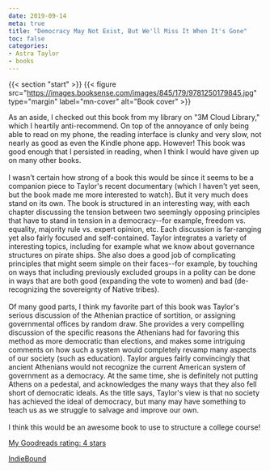 ```yaml
---
date: 2019-09-14
meta: true
title: "Democracy May Not Exist, But We'll Miss It When It's Gone"
toc: false
categories:
- Astra Taylor
- books
---
```


{{< section "start" >}}
{{< figure src="https://images.booksense.com/images/845/179/9781250179845.jpg" type="margin" label="mn-cover" alt="Book cover" >}}

As an aside, I checked out this book from my library on "3M Cloud Library," which I heartily anti-recommend. On top of the annoyance of only being able to read on my phone, the reading interface is clunky and very slow, not nearly as good as even the Kindle phone app. However! This book was good enough that I persisted in reading, when I think I would have given up on many other books.<br /><br />I wasn't certain how strong of a book this would be since it seems to be a companion piece to Taylor's recent documentary (which I haven't yet seen, but the book made me more interested to watch). But it very much does stand on its own. The book is structured in an interesting way, with each chapter discussing the tension between two seemingly opposing principles that have to stand in tension in a democracy--for example, freedom vs. equality, majority rule vs. expert opinion, etc. Each discussion is far-ranging yet also fairly focused and self-contained. Taylor integrates a variety of interesting topics, including for example what we know about governance structures on pirate ships. She also does a good job of complicating principles that might seem simple on their faces--for example, by touching on ways that including previously excluded groups in a polity can be done in ways that are both good (expanding the vote to women) and bad (de-recognizing the sovereignty of Native tribes).<br /><br />Of many good parts, I think my favorite part of this book was Taylor's serious discussion of the Athenian practice of sortition, or assigning governmental offices by random draw. She provides a very compelling discussion of the specific reasons the Athenians had for favoring this method as more democratic than elections, and makes some intriguing comments on how such a system would completely revamp many aspects of our society (such as education). Taylor argues fairly convincingly that ancient Athenians would not recognize the current American system of government as a democracy. At the same time, she is definitely not putting Athens on a pedestal, and acknowledges the many ways that they also fell short of democratic ideals. As the title says, Taylor's view is that no society has achieved the ideal of democracy, but many may have something to teach us as we struggle to salvage and improve our own.<br /><br />I think this would be an awesome book to use to structure a college course!

[My Goodreads rating: 4 stars](https://www.goodreads.com/review/show/2935999755)  

[IndieBound](https://www.indiebound.org/book/9781250179845)
